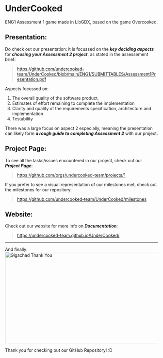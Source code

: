 # UnderCooked
ENG1 Assessment 1 game made in LibGDX, based on the game Overcooked.

## Presentation:
Do check out our presentation: it is focussed on the ***key deciding aspects*** for ***choosing your Assessment 2 project***, as stated in the assessement brief:
> https://github.com/undercooked-team/UnderCooked/blob/main/ENG1/SUBMITTABLES/Assessment1Presentation.pdf

Aspects focussed on:
1) The overall quality of the software product.
2) Estimates of effort remaining to complete the implementation
3) Clarity and quality of the requirements specification, architecture and implementation.
4) Testability

There was a large focus on aspect 2 especially, meaning the presentation can likely form ***a rough guide to completing Assessment 2*** with our project.

## Project Page:
To see all the tasks/issues encountered in our project, check out our ***Project Page***:
> https://github.com/orgs/undercooked-team/projects/1

If you prefer to see a visual representation of our milestones met, check out the milestones for our repository:
> https://github.com/undercooked-team/UnderCooked/milestones

## Website:
Check out our website for more info on ***Documentation***:
> https://undercooked-team.github.io/UnderCooked/

---
And finally:
<img alt="Gigachad Thank You" src="https://www.meme-arsenal.com/memes/5b2a68a87e0f9de1c3a1f3e62bd994d3.jpg"  width="600" height="300">

Thank you for checking out our GitHub Repository! :D

